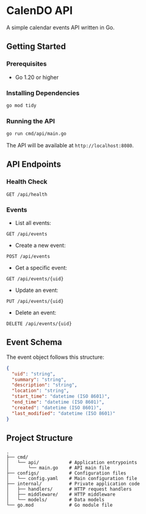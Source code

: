 # CalenDO API

A simple calendar events API written in Go.

## Getting Started

### Prerequisites

- Go 1.20 or higher

### Installing Dependencies

```bash
go mod tidy
```

### Running the API

```bash
go run cmd/api/main.go
```

The API will be available at `http://localhost:8080`.

## API Endpoints

### Health Check
```
GET /api/health
```

### Events

- List all events:
```
GET /api/events
```

- Create a new event:
```
POST /api/events
```

- Get a specific event:
```
GET /api/events/{uid}
```

- Update an event:
```
PUT /api/events/{uid}
```

- Delete an event:
```
DELETE /api/events/{uid}
```

## Event Schema

The event object follows this structure:

```json
{
  "uid": "string",
  "summary": "string",
  "description": "string",
  "location": "string",
  "start_time": "datetime (ISO 8601)",
  "end_time": "datetime (ISO 8601)",
  "created": "datetime (ISO 8601)",
  "last_modified": "datetime (ISO 8601)"
}
```

## Project Structure

```
.
├── cmd/
│   └── api/           # Application entrypoints
│       └── main.go    # API main file
├── configs/           # Configuration files
│   └── config.yaml    # Main configuration file
├── internal/          # Private application code
│   ├── handlers/      # HTTP request handlers
│   ├── middleware/    # HTTP middleware
│   └── models/        # Data models
└── go.mod             # Go module file
```
